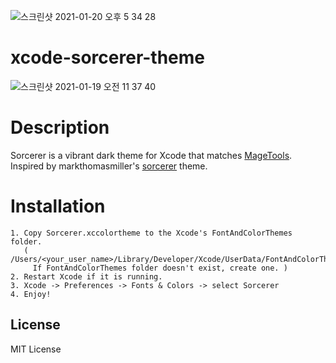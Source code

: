 ![스크린샷 2021-01-20 오후 5 34 28](https://user-images.githubusercontent.com/39911797/105148576-e4893380-5b45-11eb-8d88-9a4fe053b430.png)
# xcode-sorcerer-theme
![스크린샷 2021-01-19 오전 11 37 40](https://user-images.githubusercontent.com/39911797/105148613-efdc5f00-5b45-11eb-85af-d392d50350ca.png)

# Description
Sorcerer is a vibrant dark theme for Xcode that matches [MageTools](https://mage.tools/?utm_source=sorcerer). <br>
Inspired by markthomasmiller's [sorcerer](https://github.com/markthomasmiller/sorcerer) theme. <br>

# Installation
```
1. Copy Sorcerer.xccolortheme to the Xcode's FontAndColorThemes folder.
   ( /Users/<your_user_name>/Library/Developer/Xcode/UserData/FontAndColorThemes
     If FontAndColorThemes folder doesn't exist, create one. )
2. Restart Xcode if it is running.
3. Xcode -> Preferences -> Fonts & Colors -> select Sorcerer
4. Enjoy!
```

## License
MIT License
